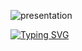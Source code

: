 ![presentation](https://github.com/z-bj/z-bj/blob/master/img/BlackV1.svg)

[![Typing SVG](https://readme-typing-svg.herokuapp.com?size=40&duration=2000&color=004C9C&background=FFFFFF00&width=1200&height=150&lines=Thank+your+for+taking+the+time+to+view+my+GitHub+Profil;See+you+soon+%F0%9F%91%8B)](#)
